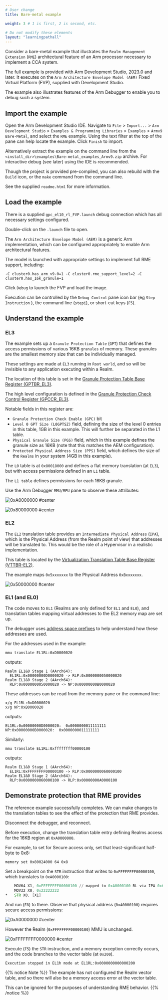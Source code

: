 ```yaml
---
# User change
title: Bare-metal example

weight: 3 # 1 is first, 2 is second, etc.

# Do not modify these elements
layout: "learningpathall"
---
```

Consider a bare-metal example that illustrates the `Realm Management Extension` (`RME`) architectural feature of an Arm processor necessary to implement a CCA system.

The full example is provided with Arm Development Studio, 2023.0 and later. It executes on the `Arm Architecture Envelope Model (AEM)` Fixed Virtual Platform (FVP), supplied with Development Studio.

The example also illustrates features of the Arm Debugger to enable you to debug such a system.

## Import the example

Open the Arm Development Studio IDE. Navigate to `File` > `Import...` > `Arm Development Studio` > `Examples & Programming Libraries` > `Examples` > `Armv9 Bare-Metal`, and select the `RME` example. Using the text filter at the top of the pane can help locate the example. Click `Finish` to import.

Alternatively extract the example on the command line from the `<install_dir>\examples\Bare-metal_examples_Armv9.zip` archive. For interactive debug (see later) using the IDE is recommended.

Though the project is provided pre-compiled, you can also rebuild with the `Build` icon, or the `make` command from the command line.

See the supplied `readme.html` for more information.

## Load the example

There is a supplied `gpc_el10_rl_FVP.launch` debug connection which has all necessary settings configured.

Double-click on the `.launch` file to open.

The `Arm Architecture Envelope Model (AEM)` is a generic Arm implementation, which can be configured appropriately to enable Arm architectural features.

The model is launched with appropriate settings to implement full RME support, including:
```command
-C cluster0.has_arm_v9-0=1 -C cluster0.rme_support_level=2 -C cluster0.has_16k_granule=1
```

Click `Debug` to launch the FVP and load the image.

Execution can be controlled by the `Debug Control` pane icon bar (eg `Step Instruction` ), the command line (`stepi`), or short-cut keys (`F5`).

## Understand the example


### EL3

The example sets up a `Granule Protection Table` (`GPT`) that defines the access permissions of various 16KB `granules` of memory. These granules are the smallest memory size that can be individually managed.

These settings are made at `EL3` running in `Root world`, and so will be invisible to any application executing within a Realm.

The location of this table is set in the [Granule Protection Table Base Register (GPTBR_EL3)](https://developer.arm.com/documentation/ddi0601/2023-06/AArch64-Registers/GPTBR-EL3--Granule-Protection-Table-Base-Register).

The high level configuration is defined in the [Granule Protection Check Control Register (GPCCR_EL3)](https://developer.arm.com/documentation/ddi0601/2023-06/AArch64-Registers/GPCCR-EL3--Granule-Protection-Check-Control-Register--EL3-).

Notable fields in this register are:

* `Granule Protection Check Enable (GPC)` bit
* `Level 0 GPT Size (L0GPTSZ)` field, defining the size of the level 0 entries in this table, 1GB in this example. This will further be separated in the L1 table.
* `Physical Granule Size (PGS)` field, which in this example defines the granule size as 16KB (note that this matches the AEM configuration).
* `Protected Physical Address Size (PPS)` field, which defines the size of the `Realms` in your system (4GB in this example).

The `L0` table is at `0x80018000` and defines a flat memory translation (at `EL3`), but with access permissions defined in an `L1` table.

The `L1 table` defines permissions for each 16KB granule.

Use the Arm Debugger `MMU/MPU` pane to observe these attributes:

![0xA0000000 #center](_images/l1gpt_0xA.png)

![0x80000000 #center](_images/l1gpt_0x8.png)


### EL2

The `EL2` translation table provides an `Intermediate Physical Address` (`IPA`), which is the Physical Address (from the Realm point of view) that addresses will be translated to. This would be the role of a Hypervisor in a realistic implementation.

This table is located by the [Virtualization Translation Table Base Register (VTTBR-EL2)](https://developer.arm.com/documentation/ddi0601/latest/AArch64-Registers/VTTBR-EL2--Virtualization-Translation-Table-Base-Register).

The example maps `0x5xxxxxxx` to the Physical Address `0xBxxxxxxx`.

![0x50000000 #center](_images/l2gpt.png)

### EL1 (and EL0)

The code moves to `EL1` (Realms are only defined for `EL1` and `EL0`), and translation tables mapping virtual addresses to the EL2 memory map are set up.

The debugger uses [address space prefixes](https://developer.arm.com/documentation/101471/latest/Arm-Debugger-commands/Conformance-and-usage-rules-for-Arm-Debugger-commands/Address-space-prefixes) to help understand how these addresses are used.

For the addresses used in the example:

```command
mmu translate EL1RL:0xD0000020
```
outputs:
```output
Realm EL1&0 Stage 1 (AArch64):
  EL1RL:0x00000000D0000020 -> RLP:0x0000000050000020
Realm EL1&0 Stage 2 (AArch64):
  RLP:0x0000000050000020 -> NP:0x00000000B0000020
```

These addresses can be read from the memory pane or the command line:
```command
x/g EL1RL:0xD0000020
x/g NP:0xB0000020
```
outputs:
```output
EL1RL:0x00000000D0000020:  0x0000000011111111
NP:0x00000000B0000020:  0x0000000011111111
```

Similarly:

```command
mmu translate EL1RL:0xffffffff00000100
```
outputs:
```output
Realm EL1&0 Stage 1 (AArch64):
  EL1RL:0xFFFFFFFF00000100 -> RLP:0x0000000060000100
Realm EL1&0 Stage 2 (AArch64):
  RLP:0x0000000060000100 -> RLP:0x00000000A0000100
```

## Demonstrate protection that RME provides

The reference example successfully completes. We can make changes to the translation tables to see the effect of the protection that RME provides.

Disconnect the debugger, and reconnect.

Before execution, change the translation table entry defining Realms access for the 16KB region at `0xA0000000`.

For example, to set for Secure access only, set that least-significant half-byte to 0x8:
```command
memory set 0x80024000 64 0x8
```

Set a breakpoint on the `STR` instruction that writes to `0xFFFFFFFF00000100`, which translates to `0xA0000100`:

```asm
    MOV64 X1, 0xFFFFFFFF00000100 // mapped to 0xA0000100 RL via IPA 0x60000100
    MOV32 X0, 0x22222222
*   STR X0, [X1]
```
And run (`F8`) to there. Observe that physical address (`0xA0000100`) requires secure access permissions:

![0xA0000000 #center](_images/l1gpt_change.png)

However the Realm (`0xFFFFFFFF00000100`) MMU is unchanged.

![0xFFFFFFFF0000000 #center](_images/el1.png)

Execute (`F5`) the `STR` instruction, and a memory exception correctly occurs, and the code branches to the vector table (at `0x200`).

```output
Execution stopped in EL1h mode at EL1RL:0x0000000000000200
```
{{% notice Note %}}
The example has not configured the Realm vector table, and so there will also be a memory access error at the vector table.

This can be ignored for the purposes of understanding RME behavior.
{{% /notice %}}
